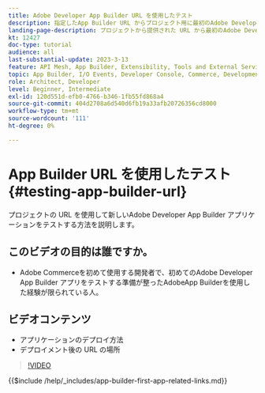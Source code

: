 ```yaml
---
title: Adobe Developer App Builder URL を使用したテスト
description: 指定したApp Builder URL からプロジェクト用に最初のAdobe Developer App Builder アプリをテストする方法を説明します。
landing-page-description: プロジェクトから提供された URL から最初のAdobe Developer App Builder アプリをテストする方法を説明します。
kt: 12427
doc-type: tutorial
audience: all
last-substantial-update: 2023-3-13
feature: API Mesh, App Builder, Extensibility, Tools and External Services, Backend Development
topic: App Builder, I/O Events, Developer Console, Commerce, Development, Integrations
role: Architect, Developer
level: Beginner, Intermediate
exl-id: 120d551d-efb0-4766-b346-1fb55fd868a4
source-git-commit: 404d2708a6d540d6fb19a33afb20726356cd8000
workflow-type: tm+mt
source-wordcount: '111'
ht-degree: 0%

---
```


# App Builder URL を使用したテスト {#testing-app-builder-url}

プロジェクトの URL を使用して新しいAdobe Developer App Builder アプリケーションをテストする方法を説明します。

## このビデオの目的は誰ですか。

* Adobe Commerceを初めて使用する開発者で、初めてのAdobe Developer App Builder アプリをテストする準備が整ったAdobeApp Builderを使用した経験が限られている人。

## ビデオコンテンツ

* アプリケーションのデプロイ方法
* デプロイメント後の URL の場所

>[!VIDEO](https://video.tv.adobe.com/v/3416664?quality=12&learn=on)

{{$include /help/_includes/app-builder-first-app-related-links.md}}
